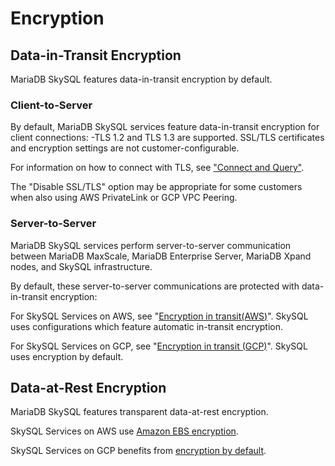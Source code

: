 # Encryption

## **Data-in-Transit Encryption**
MariaDB SkySQL features data-in-transit encryption by default.

### Client-to-Server
By default, MariaDB SkySQL services feature data-in-transit encryption for client connections:
-TLS 1.2 and TLS 1.3 are supported. SSL/TLS certificates and encryption settings are not customer-configurable.

For information on how to connect with TLS, see ["Connect and Query"](<../Connecting to Sky DBs>).

The "Disable SSL/TLS" option may be appropriate for some customers when also using AWS PrivateLink or GCP VPC Peering.

### Server-to-Server
MariaDB SkySQL services perform server-to-server communication between MariaDB MaxScale, MariaDB Enterprise Server, MariaDB Xpand nodes, and SkySQL infrastructure.

By default, these server-to-server communications are protected with data-in-transit encryption:

For SkySQL Services on AWS, see "[Encryption in transit(AWS)](https://docs.aws.amazon.com/AWSEC2/latest/UserGuide/data-protection.html#encryption-transit)". SkySQL uses configurations which feature automatic in-transit encryption.

For SkySQL Services on GCP, see "[Encryption in transit (GCP)](https://cloud.google.com/docs/security/encryption-in-transit#encryption_in_transit_by_default)". SkySQL uses encryption by default.

## **Data-at-Rest Encryption**
MariaDB SkySQL features transparent data-at-rest encryption.

SkySQL Services on AWS use [Amazon EBS encryption](https://docs.aws.amazon.com/AWSEC2/latest/UserGuide/EBSEncryption.html).

SkySQL Services on GCP benefits from [encryption by default](https://cloud.google.com/security/encryption-at-rest/default-encryption).

